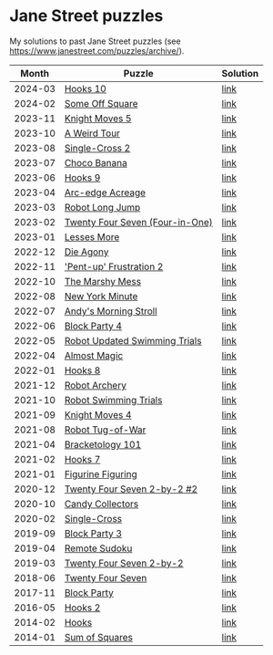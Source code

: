 # Jane Street puzzles

My solutions to past Jane Street puzzles (see https://www.janestreet.com/puzzles/archive/).

Month | Puzzle | Solution
-|-|-
2024-03 | [Hooks 10](https://www.janestreet.com/puzzles/hooks-10-index/)                                             | [link](https://github.com/miguelbper/jane-street-puzzles/blob/main/2024-03-hooks-10.py)
2024-02 | [Some Off Square](https://www.janestreet.com/puzzles/some-off-square-index/)                               | [link](https://github.com/miguelbper/jane-street-puzzles/blob/main/2024-02-some-off-squares.py)
2023-11 | [Knight Moves 5](https://www.janestreet.com/puzzles/knight-moves-5-index/)                                 | [link](https://github.com/miguelbper/jane-street-puzzles/blob/main/2023-11-knight-moves-5.py)
2023-10 | [A Weird Tour](https://www.janestreet.com/puzzles/a-weird-tour-index/)                                     | [link](https://github.com/miguelbper/jane-street-puzzles/blob/main/2023-10-a-weird-tour.py)
2023-08 | [Single-Cross 2](https://www.janestreet.com/puzzles/single-cross-2-index/)                                 | [link](https://github.com/miguelbper/jane-street-puzzles/blob/main/2023-08-single-cross-2.py)
2023-07 | [Choco Banana](https://www.janestreet.com/puzzles/choco-banana-index/)                                     | [link](https://github.com/miguelbper/jane-street-puzzles/blob/main/2023-07-choco-banana.py)
2023-06 | [Hooks 9](https://www.janestreet.com/puzzles/hooks-9-index/)                                               | [link](https://github.com/miguelbper/jane-street-puzzles/blob/main/2023-06-hooks-9.py)
2023-04 | [Arc-edge Acreage](https://www.janestreet.com/puzzles/arc-edge-acreage-index/)                             | [link](https://github.com/miguelbper/jane-street-puzzles/blob/main/2023-04-arc-edge-acreage.py)
2023-03 | [Robot Long Jump](https://www.janestreet.com/puzzles/robot-long-jump-index/)                               | [link](https://github.com/miguelbper/jane-street-puzzles/blob/main/2023-03-robot-long-jump.py)
2023-02 | [Twenty Four Seven (Four-in-One)](https://www.janestreet.com/puzzles/twenty-four-seven-four-in-one-index/) | [link](https://github.com/miguelbper/jane-street-puzzles/blob/main/2023-02-twenty-four-seven-four-in-one.py)
2023-01 | [Lesses More](https://www.janestreet.com/puzzles/lesses-more-index/)                                       | [link](https://github.com/miguelbper/jane-street-puzzles/blob/main/2023-01-lesses-more.py)
2022-12 | [Die Agony](https://www.janestreet.com/puzzles/die-agony-index/)                                           | [link](https://github.com/miguelbper/jane-street-puzzles/blob/main/2022-12-die-agony.py)
2022-11 | ['Pent-up' Frustration 2](https://www.janestreet.com/puzzles/pent-up-frustration-2-index/)                 | [link](https://github.com/miguelbper/jane-street-puzzles/blob/main/2022-11-pent-up-frustration-2.py)
2022-10 | [The Marshy Mess](https://www.janestreet.com/puzzles/the-marshy-mess-index/)                               | [link](https://github.com/miguelbper/jane-street-puzzles/blob/main/2022-10-the-marshy-mess.py)
2022-08 | [New York Minute](https://www.janestreet.com/puzzles/new-york-minute-index/)                               | [link](https://github.com/miguelbper/jane-street-puzzles/blob/main/2022-08-new-york-minute.py)
2022-07 | [Andy's Morning Stroll](https://www.janestreet.com/puzzles/andys-morning-stroll-index/)                    | [link](https://github.com/miguelbper/jane-street-puzzles/blob/main/2022-07-andys-morning-stroll.py)
2022-06 | [Block Party 4](https://www.janestreet.com/puzzles/block-party-4-index/)                                   | [link](https://github.com/miguelbper/jane-street-puzzles/blob/main/2022-06-block-party-4.py)
2022-05 | [Robot Updated Swimming Trials](https://www.janestreet.com/puzzles/robot-updated-swimming-trials-index/)   | [link](https://github.com/miguelbper/jane-street-puzzles/blob/main/2022-05-robot-updated-swimming-trials.py)
2022-04 | [Almost Magic](https://www.janestreet.com/puzzles/almost-magic-index/)                                     | [link](https://github.com/miguelbper/jane-street-puzzles/blob/main/2022-04-almost-magic.py)
2022-01 | [Hooks 8](https://www.janestreet.com/puzzles/hooks-8-index/)                                               | [link](https://github.com/miguelbper/jane-street-puzzles/blob/main/2022-01-hooks-8.py)
2021-12 | [Robot Archery](https://www.janestreet.com/puzzles/robot-archery-index/)                                   | [link](https://github.com/miguelbper/jane-street-puzzles/blob/main/2021-12-robot-archery.py)
2021-10 | [Robot Swimming Trials](https://www.janestreet.com/puzzles/robot-swimming-trials-index/)                   | [link](https://github.com/miguelbper/jane-street-puzzles/blob/main/2021-10-robot-swimming-trials.py)
2021-09 | [Knight Moves 4](https://www.janestreet.com/puzzles/knight-moves-4-index/)                                 | [link](https://github.com/miguelbper/jane-street-puzzles/blob/main/2021-09-knight-moves-4.py)
2021-08 | [Robot Tug-of-War](https://www.janestreet.com/puzzles/robot-tug-of-war-index/)                             | [link](https://github.com/miguelbper/jane-street-puzzles/blob/main/2021-08-robot-tug-of-war.py)
2021-04 | [Bracketology 101](https://www.janestreet.com/puzzles/bracketology-101-index/)                             | [link](https://github.com/miguelbper/jane-street-puzzles/blob/main/2021-04-bracketology-101.py)
2021-02 | [Hooks 7](https://www.janestreet.com/puzzles/hooks-7-index/)                                               | [link](https://github.com/miguelbper/jane-street-puzzles/blob/main/2021-02-hooks-7.py)
2021-01 | [Figurine Figuring](https://www.janestreet.com/puzzles/figurine-figuring-index/)                           | [link](https://github.com/miguelbper/jane-street-puzzles/blob/main/2021-01-figurine-figuring.py)
2020-12 | [Twenty Four Seven 2-by-2 #2](https://www.janestreet.com/puzzles/twenty-four-seven-2-by-2-2-index/)        | [link](https://github.com/miguelbper/jane-street-puzzles/blob/main/2020-12-twenty-four-seven-2-by-2-2.py)
2020-10 | [Candy Collectors](https://www.janestreet.com/puzzles/candy-collectors-index/)                             | [link](https://github.com/miguelbper/jane-street-puzzles/blob/main/2020-10-candy-collectors.py)
2020-02 | [Single-Cross](https://www.janestreet.com/puzzles/single-cross-index/)                                     | [link](https://github.com/miguelbper/jane-street-puzzles/blob/main/2020-02-single-cross.py)
2019-09 | [Block Party 3](https://www.janestreet.com/puzzles/block-party-3-index/)                                   | [link](https://github.com/miguelbper/jane-street-puzzles/blob/main/2019-09-block-party-3.py)
2019-04 | [Remote Sudoku](https://www.janestreet.com/puzzles/remote-sudoku-index/)                                   | [link](https://github.com/miguelbper/jane-street-puzzles/blob/main/2019-04-remote-sudoku.py)
2019-03 | [Twenty Four Seven 2-by-2](https://www.janestreet.com/puzzles/twenty-four-seven-2-by-2-index/)             | [link](https://github.com/miguelbper/jane-street-puzzles/blob/main/2019-03-twenty-four-seven-2-by-2.py)
2018-06 | [Twenty Four Seven](https://www.janestreet.com/puzzles/twenty-four-seven-index/)                           | [link](https://github.com/miguelbper/jane-street-puzzles/blob/main/2018-06-twenty-four-seven.py)
2017-11 | [Block Party](https://www.janestreet.com/puzzles/block-party-index/)                                       | [link](https://github.com/miguelbper/jane-street-puzzles/blob/main/2017-11-block-party.py)
2016-05 | [Hooks 2](https://www.janestreet.com/puzzles/hooks-2-index/)                                               | [link](https://github.com/miguelbper/jane-street-puzzles/blob/main/2016-05-hooks-2.py)
2014-02 | [Hooks](https://www.janestreet.com/puzzles/hooks-index/)                                                   | [link](https://github.com/miguelbper/jane-street-puzzles/blob/main/2014-02-hooks.py)
2014-01 | [Sum of Squares](https://www.janestreet.com/puzzles/sum-of-squares-index/)                                 | [link](https://github.com/miguelbper/jane-street-puzzles/blob/main/2014-01-sum-of-squares.py)